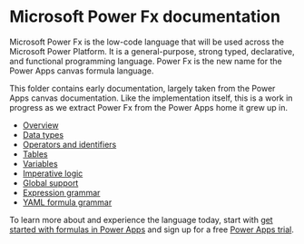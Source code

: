 # Microsoft Power Fx documentation

Microsoft Power Fx is the low-code language that will be used across the Microsoft Power Platform. It is a general-purpose, strong typed, declarative, and functional programming language.  Power Fx is the new name for the Power Apps canvas formula language.  

This folder contains early documentation, largely taken from the Power Apps canvas documentation.  Like the implementation itself, this is a work in progress as we extract Power Fx from the Power Apps home it grew up in.  

- [Overview](overview.md)
- [Data types](data-types.md)
- [Operators and identifiers](operators.md)
- [Tables](tables.md)
- [Variables](variables.md)
- [Imperative logic](imperative.md)
- [Global support](global.md)
- [Expression grammar](expression-grammar.md)
- [YAML formula grammar](yaml-formula-grammar.md)

To learn more about and experience the language today, start with [get started with formulas in Power Apps](https://docs.microsoft.com/powerapps/maker/canvas-apps/working-with-formulas) and sign up for a free [Power Apps trial](https://powerapps.microsoft.com).
